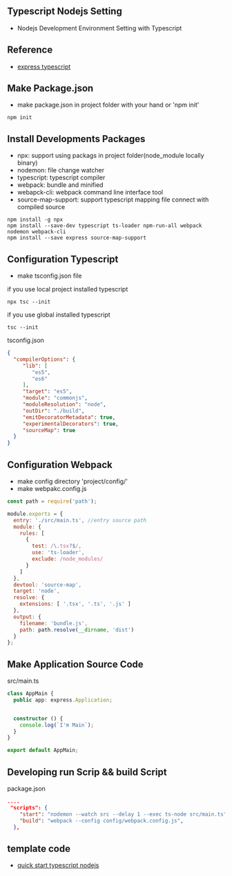 ## Typescript Nodejs Setting

* Nodejs Development Environment Setting with Typescript

## Reference

- [express typescript](https://novemberde.github.io/node/2017/10/22/Express-Typescript.htm)

## Make Package.json
- make package.json in project folder with your hand or 'npm init'
```
npm init
```
## Install Developments Packages

- npx: support using packags in project folder(node_module locally binary)
- nodemon: file change watcher
- typescript: typescript compiler
- webpack: bundle and minified 
- webapck-cli: webpack command line interface tool
- source-map-support: support typescript mapping file connect with compiled source
```
npm install -g npx
npm install --save-dev typescript ts-loader npm-run-all webpack nodemon webpack-cli
npm install --save express source-map-support
```

## Configuration Typescript

- make tsconfig.json file

if you use local project installed typescript
```
npx tsc --init
```

if you use global installed typescript 
```
tsc --init
```

tsconfig.json
```json
{
  "compilerOptions": {
     "lib": [
        "es5",
        "es6"
     ],
     "target": "es5",
     "module": "commonjs",
     "moduleResolution": "node",
     "outDir": "./build",
     "emitDecoratorMetadata": true,
     "experimentalDecorators": true,
     "sourceMap": true
  }
}
```

## Configuration Webpack

- make config directory 'project/config/'
- make webpakc.config.js

```javascript
const path = require('path');

module.exports = {
  entry: './src/main.ts', //entry source path
  module: {
    rules: [
      {
        test: /\.tsx?$/,
        use: 'ts-loader',
        exclude: /node_modules/
      }
    ]
  },
  devtool: 'source-map',
  target: 'node',
  resolve: {
    extensions: [ '.tsx', '.ts', '.js' ]
  },
  output: {
    filename: 'bundle.js',
    path: path.resolve(__dirname, 'dist')
  }
};
```

## Make Application Source Code

src/main.ts
```ts
class AppMain {
  public app: express.Application;


  constructor () {
    console.log(`I'm Main`);
  }
}

export default AppMain;
```

## Developing run Scrip && build Script

package.json
```json
....
 "scripts": {
    "start": "nodemon --watch src --delay 1 --exec ts-node src/main.ts",
    "build": "webpack --config config/webpack.config.js",
  },
```

## template code 
- [quick start typescript nodejs](https://github.com/MadfishDT/quickStartTSnode)


